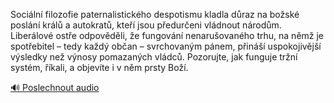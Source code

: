 
Sociální filozofie paternalistického despotismu kladla důraz na božské poslání králů a autokratů, kteří jsou předurčeni vládnout národům. Liberálové ostře odpověděli, že fungování nenarušovaného trhu, na němž je spotřebitel – tedy každý občan – svrchovaným pánem, přináší uspokojivější výsledky než výnosy pomazaných vládců. Pozorujte, jak funguje tržní systém, říkali, a objevíte i v něm prsty Boží.

[🔊 Poslechnout audio](/data/7-paragraphs/audio/chapter_47/para_003-Sociln-filozofie-paternalistickho-despotismu-kl.mp3)
